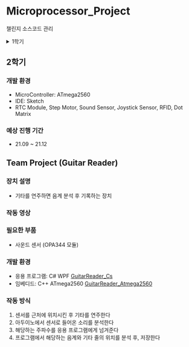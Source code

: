 # Microprocessor_Project
챌린지 소스코드 관리

<details>
<summary>1학기</summary>

### 개발 환경
* MicroController: ATmega2560
* IDE: Sketch
* Interrupt / Timer, I2C
* LCD, WiFi, Bluetooth

### 진행 기간
* 21.03 ~ 21.07

## Team Project (Who Are You)
### 장치 설명
- 누군가 이 기계가 부착된 문이나 서랍을 열면 알람을 보내주는 장치

### 작동 영상

<iframe width="640" height="360" src="https://www.youtube.com/embed/a5a6oeBi8YY" title="YouTube video player" frameborder="0" allow="accelerometer; autoplay; clipboard-write; encrypted-media; gyroscope; picture-in-picture" allowfullscreen>
</iframe>

### 필요한 부품
* MC-38 자석 센서
* HC-06 블루투스 센서
* ESP8266 ESP-01 와이파이 모듈

### 개발 환경
* 서버: Java Spring [WhoAreYou_Spring](https://github.com/lcw3176/WhoAreYou_Spring)
* 어플리케이션: C# Xamarin [WhoAreYou_Xamarin](https://github.com/lcw3176/WhoAreYou_Xamarin)
* 임베디드: C++ ATmega2560 [WhoAreYou_ATmega2560](https://github.com/lcw3176/WhoAreYou_ATmega2560)

### 작동 방식
1. 어플을 통해 회원가입을 한다.
2. 블루투스를 통해 장치와 연결 후, 와이파이 연결을 세팅한다.
3. 자석이 떨어지면 장치는 서버로 알림을 보내고, 해당 유저에게 전송한다.(WebSocket)
4. 유저의 핸드폰에 등록된 Notification을 통해 알람이 울린다.

</details>

## 2학기
### 개발 환경
* MicroController: ATmega2560
* IDE: Sketch
* RTC Module, Step Motor, Sound Sensor, Joystick Sensor, RFID, Dot Matrix

### 예상 진행 기간
* 21.09 ~ 21.12

## Team Project (Guitar Reader)
### 장치 설명
- 기타를 연주하면 음계 분석 후 기록하는 장치

### 작동 영상

### 필요한 부품
- 사운드 센서 (OPA344 모듈)

### 개발 환경
- 응용 프로그램: C# WPF [GuitarReader_Cs](https://github.com/lcw3176/GuitarReader_Cs)
- 임베디드: C++ ATmega2560 [GuitarReader_Atmega2560](https://github.com/lcw3176/GuitarReader_Atmega2560)

### 작동 방식
1. 센서를 근처에 위치시킨 후 기타를 연주한다
2. 아두이노에서 센서로 들어온 소리를 분석한다
3. 해당하는 주파수를 응용 프로그램에게 넘겨준다
4. 프로그램에서 해당하는 음계와 기타 줄의 위치를 분석 후, 저장한다

